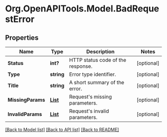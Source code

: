# Org.OpenAPITools.Model.BadRequestError
## Properties

Name | Type | Description | Notes
------------ | ------------- | ------------- | -------------
**Status** | **int?** | HTTP status code of the response. | [optional] 
**Type** | **string** | Error type identifier. | [optional] 
**Title** | **string** | A short summary of the error. | [optional] 
**MissingParams** | [**List<MissingParameter>**](MissingParameter.md) | Request&#39;s missing parameters. | [optional] 
**InvalidParams** | [**List<InvalidParameter>**](InvalidParameter.md) | Request&#39;s invalid parameters. | [optional] 

[[Back to Model list]](../README.md#documentation-for-models) [[Back to API list]](../README.md#documentation-for-api-endpoints) [[Back to README]](../README.md)

